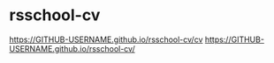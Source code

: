 # rsschool-cv
https://GITHUB-USERNAME.github.io/rsschool-cv/cv
https://GITHUB-USERNAME.github.io/rsschool-cv/
